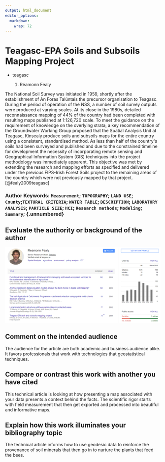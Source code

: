 ```yaml
---
output: html_document
editor_options: 
  markdown: 
    wrap: 72
---
```


# Teagasc-EPA Soils and Subsoils Mapping Project

-   teagasc

    1.  Réamonn Fealy

The National Soil Survey was initiated in 1959, shortly after the
establishment of An Foras Talúntais the precursor organisation to
Teagasc. During the period of operation of the NSS, a number of soil
survey outputs were produced at varying scales. At its close in the
1980s, detailed reconnaissance mapping of 44% of the country had been
completed with resulting maps published at 1:126,720 scale. To meet the
guidance on the requirement of knowledge on the overlying strata, a key
recommendation of the Groundwater Working Group proposed that the
Spatial Analysis Unit at Teagasc, Kinsealy produce soils and subsoils
maps for the entire country using a consistent, standardised method. As
less than half of the country's soils had been surveyed and published
and due to the constrained timeline for development the necessity of
incorporating remote sensing and Geographical Information System (GIS)
techniques into the project methodology was immediately apparent. This
objective was met by extending the research and mapping efforts as
specified and delivered under the previous FIPS-Irish Forest Soils
project to the remaining areas of the country which were not previously
mapped by that project.[@fealy2009teagasc]

### Author Keywords: `Measurement`; `TOPOGRAPHY`; `LAND USE`; `County`;`TEXTURAL CRITERIA`; `WATER TABLE`; `DESCRIPTION`; `LABORATORY ANALYSIS`; `PARTICLE SIZE`; `HCI`; `Research methods`; `Modeling`; `Summary`; {.unnumbered}

## Evaluate the authority or background of the author

[![](img/paste-B19FD674.png)](https://scholar.google.com/citations?user=DbUo4QYAAAAJ&hl=en)

## Comment on the intended audience

The audience for the article are both academic and business audience
alike. It favors professionals that work with technologies that
geostatistical techniques.

## Compare or contrast this work with another you have cited

This technical article is looking at how presenting a map associated
with your data presents a context behind the facts. The scientific rigor
starts with field measurement that then get exported and processed into
beautiful and informative maps.

## Explain how this work illuminates your bibliography topic

The technical article informs how to use geodesic data to reinforce the
provenance of soil minerals that then go in to nurture the plants that
feed the bees.

